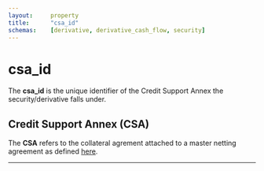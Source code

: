 ```yaml
---
layout:		property
title:		"csa_id"
schemas:	[derivative, derivative_cash_flow, security]
---
```


# csa_id

The **csa_id** is the unique identifier of the Credit Support Annex the security/derivative falls under. 

## Credit Support Annex (CSA)
The **CSA** refers to the collateral agrement attached to a master netting agreement as defined [here][risk_csa_def].

---
[risk_csa_def]: https://www.risk.net/definition/credit-support-annex-csa
